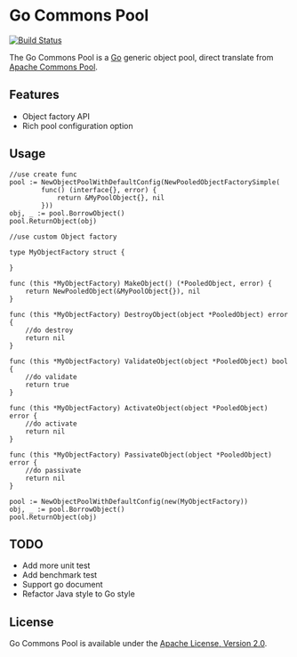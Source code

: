 Go Commons Pool
=====

[![Build Status](https://travis-ci.org/jolestar/go-commons-pool.svg?branch=master)](https://travis-ci.org/jolestar/go-commons-pool)

The Go Commons Pool is a [Go](http://golang.org/) generic object pool, direct translate from [Apache Commons Pool](https://commons.apache.org/proper/commons-pool/).


Features
-------
* Object factory API
* Rich pool configuration option 

Usage
-------

    //use create func
    pool := NewObjectPoolWithDefaultConfig(NewPooledObjectFactorySimple(
    		func() (interface{}, error) {
    			return &MyPoolObject{}, nil
    		}))
    obj, _ := pool.BorrowObject()
    pool.ReturnObject(obj)
    	
    //use custom Object factory
    
    type MyObjectFactory struct {
    	
    }
    
    func (this *MyObjectFactory) MakeObject() (*PooledObject, error) {
    	return NewPooledObject(&MyPoolObject{}), nil
    }
    
    func (this *MyObjectFactory) DestroyObject(object *PooledObject) error {
    	//do destroy
    	return nil
    }
    
    func (this *MyObjectFactory) ValidateObject(object *PooledObject) bool {
    	//do validate
    	return true
    }
    
    func (this *MyObjectFactory) ActivateObject(object *PooledObject) error {
    	//do activate
    	return nil
    }
    
    func (this *MyObjectFactory) PassivateObject(object *PooledObject) error {
    	//do passivate
    	return nil
    }
    
    pool := NewObjectPoolWithDefaultConfig(new(MyObjectFactory))
    obj, _ := pool.BorrowObject()
    pool.ReturnObject(obj)

TODO
-------
* Add more unit test
* Add benchmark test
* Support go document
* Refactor Java style to Go style

License
-------

Go Commons Pool is available under the [Apache License, Version 2.0](http://www.apache.org/licenses/LICENSE-2.0.html).
